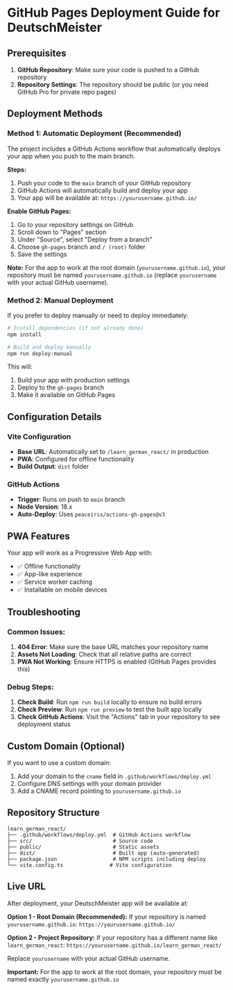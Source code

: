 # GitHub Pages Deployment Guide for DeutschMeister

## Prerequisites

1. **GitHub Repository**: Make sure your code is pushed to a GitHub repository
2. **Repository Settings**: The repository should be public (or you need GitHub Pro for private repo pages)

## Deployment Methods

### Method 1: Automatic Deployment (Recommended)

The project includes a GitHub Actions workflow that automatically deploys your app when you push to the main branch.

**Steps:**
1. Push your code to the `main` branch of your GitHub repository
2. GitHub Actions will automatically build and deploy your app
3. Your app will be available at: `https://yourusername.github.io/`

**Enable GitHub Pages:**
1. Go to your repository settings on GitHub
2. Scroll down to "Pages" section
3. Under "Source", select "Deploy from a branch"
4. Choose `gh-pages` branch and `/ (root)` folder
5. Save the settings

**Note:** For the app to work at the root domain (`yourusername.github.io`), your repository must be named `yourusername.github.io` (replace `yourusername` with your actual GitHub username).

### Method 2: Manual Deployment

If you prefer to deploy manually or need to deploy immediately:

```bash
# Install dependencies (if not already done)
npm install

# Build and deploy manually
npm run deploy:manual
```

This will:
1. Build your app with production settings
2. Deploy to the `gh-pages` branch
3. Make it available on GitHub Pages

## Configuration Details

### Vite Configuration
- **Base URL**: Automatically set to `/learn_german_react/` in production
- **PWA**: Configured for offline functionality
- **Build Output**: `dist` folder

### GitHub Actions
- **Trigger**: Runs on push to `main` branch
- **Node Version**: 18.x
- **Auto-Deploy**: Uses `peaceiris/actions-gh-pages@v3`

## PWA Features

Your app will work as a Progressive Web App with:
- ✅ Offline functionality
- ✅ App-like experience
- ✅ Service worker caching
- ✅ Installable on mobile devices

## Troubleshooting

### Common Issues:

1. **404 Error**: Make sure the base URL matches your repository name
2. **Assets Not Loading**: Check that all relative paths are correct
3. **PWA Not Working**: Ensure HTTPS is enabled (GitHub Pages provides this)

### Debug Steps:

1. **Check Build**: Run `npm run build` locally to ensure no build errors
2. **Check Preview**: Run `npm run preview` to test the built app locally
3. **Check GitHub Actions**: Visit the "Actions" tab in your repository to see deployment status

## Custom Domain (Optional)

If you want to use a custom domain:

1. Add your domain to the `cname` field in `.github/workflows/deploy.yml`
2. Configure DNS settings with your domain provider
3. Add a CNAME record pointing to `yourusername.github.io`

## Repository Structure

```
learn_german_react/
├── .github/workflows/deploy.yml  # GitHub Actions workflow
├── src/                          # Source code
├── public/                       # Static assets
├── dist/                         # Built app (auto-generated)
├── package.json                  # NPM scripts including deploy
└── vite.config.ts               # Vite configuration
```

## Live URL

After deployment, your DeutschMeister app will be available at:

**Option 1 - Root Domain (Recommended):**
If your repository is named `yourusername.github.io`:
`https://yourusername.github.io/`

**Option 2 - Project Repository:**
If your repository has a different name like `learn_german_react`:
`https://yourusername.github.io/learn_german_react/`

Replace `yourusername` with your actual GitHub username.

**Important:** For the app to work at the root domain, your repository must be named exactly `yourusername.github.io`
